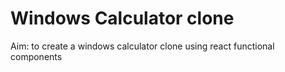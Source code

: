 # Windows Calculator clone

Aim: to create a windows calculator clone using react functional components




